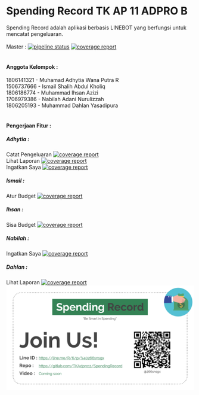 # Spending Record TK AP 11 ADPRO B

Spending Record adalah aplikasi berbasis LINEBOT yang berfungsi untuk mencatat pengeluaran. <br>
<br>
Master : [![pipeline status](https://gitlab.com/TKAdpro11/SpendingRecord/badges/master/pipeline.svg)](https://gitlab.com/TKAdpro11/SpendingRecord/-/commits/master) [![coverage report](https://gitlab.com/TKAdpro11/SpendingRecord/badges/master/coverage.svg)](https://gitlab.com/TKAdpro11/SpendingRecord/-/commits/master) <br>
<br>
#### Anggota Kelompok : <br>
1806141321 - Muhamad Adhytia Wana Putra R <br>
1506737666 - Ismail Shalih Abdul Kholiq <br>
1806186774 - Muhammad Ihsan Azizi <br>
1706979386 - Nabilah Adani Nurulizzah <br>
1806205193 - Muhammad Dahlan Yasadipura <br>
<br>
#### Pengerjaan Fitur : <br>
##### Adhytia :<br>
Catat Pengeluaran [![coverage report](https://gitlab.com/TKAdpro11/SpendingRecord/badges/CatatPengeluaran-Adhytia/coverage.svg)](https://gitlab.com/TKAdpro11/SpendingRecord/-/commits/CatatPengeluaran-Adhytia)<br>
Lihat Laporan [![coverage report](https://gitlab.com/TKAdpro11/SpendingRecord/badges/LihatLaporan-Adhytia/coverage.svg)](https://gitlab.com/TKAdpro11/SpendingRecord/-/commits/LihatLaporan-Adhytia)<br>
Ingatkan Saya [![coverage report](https://gitlab.com/TKAdpro11/SpendingRecord/badges/IngatkanSaya-Adhytia/coverage.svg)](https://gitlab.com/TKAdpro11/SpendingRecord/-/commits/IngatkanSaya-Adhytia)<br>
##### Ismail :<br>
Atur Budget [![coverage report](https://gitlab.com/TKAdpro11/SpendingRecord/badges/AturBudget-Ismail/coverage.svg)](https://gitlab.com/TKAdpro11/SpendingRecord/-/commits/AturBudget-Ismail)<br>
##### Ihsan : <br>
Sisa Budget [![coverage report](https://gitlab.com/TKAdpro11/SpendingRecord/badges/SisaPengeluaran-Ihsan/coverage.svg)](https://gitlab.com/TKAdpro11/SpendingRecord/-/commits/SisaPengeluaran-Ihsan)<br>
##### Nabilah : <br>
Ingatkan Saya [![coverage report](https://gitlab.com/TKAdpro11/SpendingRecord/badges/IngatkanSaya-NabilahAdani/coverage.svg)](https://gitlab.com/TKAdpro11/SpendingRecord/-/commits/IngatkanSaya-NabilahAdani)<br>
##### Dahlan : <br>
Lihat Laporan [![coverage report](https://gitlab.com/TKAdpro11/SpendingRecord/badges/LihatLaporan-Dahlan/coverage.svg)](https://gitlab.com/TKAdpro11/SpendingRecord/-/commits/LihatLaporan-Dahlan)<br>
![](readmeImage.png)
